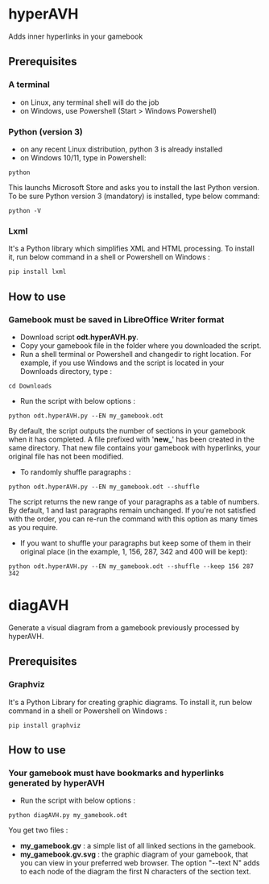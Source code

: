 # hyperAVH
Adds inner hyperlinks in your gamebook
## Prerequisites
### A terminal
- on Linux, any terminal shell will do the job
- on Windows, use Powershell (Start > Windows Powershell)
### Python (version 3)
- on any recent Linux distribution, python 3 is already installed
- on Windows 10/11, type in Powershell:
```
python
```
This launchs Microsoft Store and asks you to install the last Python version. To be sure Python version 3 (mandatory) is installed, type below command:
```
python -V
```
### Lxml
It's a Python library which simplifies XML and HTML processing.
To install it, run below command in a shell or Powershell on Windows :
```
pip install lxml
```
## How to use
### Gamebook must be saved in LibreOffice Writer format
- Download script **odt.hyperAVH.py**.
- Copy your gamebook file in the folder where you downloaded the script.
- Run a shell terminal or Powershell and changedir to right location. For example, if you use Windows and the script is located in your Downloads directory, type :
```
cd Downloads
```
- Run the script with below options :
```
python odt.hyperAVH.py --EN my_gamebook.odt
```
By default, the script outputs the number of sections in your gamebook when it has completed.
A file prefixed with '**new_**' has been created in the same directory. That new file contains your gamebook with hyperlinks, your original file has not been modified.

- To randomly shuffle paragraphs :
```
python odt.hyperAVH.py --EN my_gamebook.odt --shuffle
```
The script returns the new range of your paragraphs as a table of numbers. By default, 1 and last paragraphs remain unchanged. If you're not satisfied with the order, you can re-run the command with this option as many times as you require.

- If you want to shuffle your paragraphs but keep some of them in their original place (in the example, 1, 156, 287, 342 and 400 will be kept):
```
python odt.hyperAVH.py --EN my_gamebook.odt --shuffle --keep 156 287 342
```

# diagAVH
Generate a visual diagram from a gamebook previously processed by hyperAVH.
## Prerequisites
### Graphviz
It's a Python Library for creating graphic diagrams.
To install it, run below command in a shell or Powershell on Windows :
```
pip install graphviz
```
## How to use
### Your gamebook must have bookmarks and hyperlinks generated by hyperAVH
- Run the script with below options :
```
python diagAVH.py my_gamebook.odt
```
You get two files :
- **my_gamebook.gv** : a simple list of all linked sections in the gamebook.
- **my_gamebook.gv.svg** : the graphic diagram of your gamebook, that you can view in your preferred web browser.
The option "--text N" adds to each node of the diagram the first N characters of the section text.
